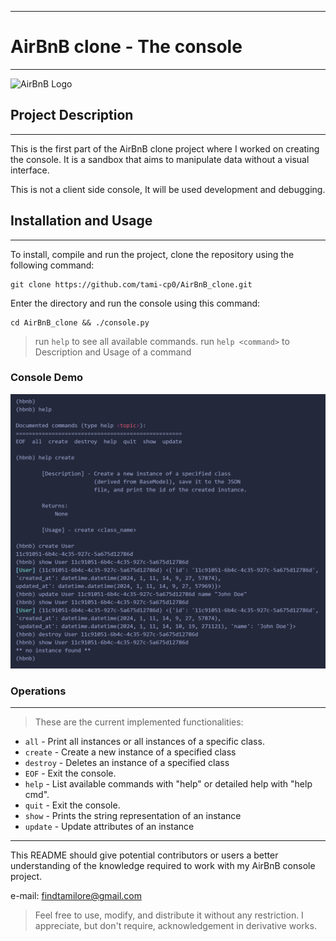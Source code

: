 ___
# **AirBnB clone - The console**
___
![AirBnB Logo](https://s3.amazonaws.com/alx-intranet.hbtn.io/uploads/medias/2018/6/65f4a1dd9c51265f49d0.png?X-Amz-Algorithm=AWS4-HMAC-SHA256&X-Amz-Credential=AKIARDDGGGOUSBVO6H7D%2F20240111%2Fus-east-1%2Fs3%2Faws4_request&X-Amz-Date=20240111T112416Z&X-Amz-Expires=86400&X-Amz-SignedHeaders=host&X-Amz-Signature=f7a3347e79b687a3e05554954d7cfc65f40d5ef7e63a76d25bf44238bd21f673)

## **Project Description**
___
This is the first part of the AirBnB clone project where I worked on creating the console. It is a sandbox that aims to manipulate data without a visual interface.

This is not a client side console, It will be used development and debugging.
## Installation and Usage
___
To install, compile and run the project, clone the repository using the following command:
```
git clone https://github.com/tami-cp0/AirBnB_clone.git
```
Enter the directory and run the console using this command:
```
cd AirBnB_clone && ./console.py
```
> run `help` to see all available commands.
> run `help <command>` to Description and Usage of a command

### Console Demo
![Console Demo](IMAGES/console_demo2.png)
### Operations
___
> These are the current implemented functionalities:
-  `all` - Print all instances or all instances of a specific class.
-  `create` - Create a new instance of a specified class
-  `destroy` - Deletes an instance of a specified class
-  `EOF` - Exit the console.
-  `help` - List available commands with "help" or detailed help with "help cmd".
-  `quit` -  Exit the console.
-  `show` - Prints the string representation of an instance
-  `update` - Update attributes of an instance
___
This README should give potential contributors or users a better understanding of the knowledge required to work with my AirBnB console project.

e-mail: <findtamilore@gmail.com>

> Feel free to use, modify, and distribute it without any restriction. I appreciate, but don't require, acknowledgement in derivative works.